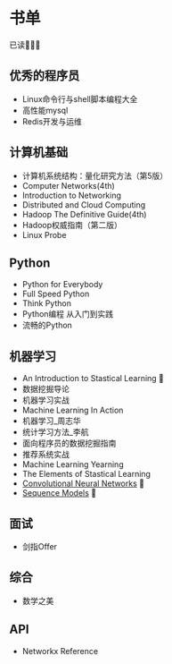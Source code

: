 # 书单
已读:checkered_flag::checkered_flag::checkered_flag:

## 优秀的程序员
- Linux命令行与shell脚本编程大全
- 高性能mysql
- Redis开发与运维
## 计算机基础
- 计算机系统结构：量化研究方法（第5版）
- Computer Networks(4th)
- Introduction to Networking
- Distributed and Cloud Computing
- Hadoop The Definitive Guide(4th)
- Hadoop权威指南（第二版）
- Linux Probe
## Python
- Python for Everybody
- Full Speed Python
- Think Python
- Python编程 从入门到实践
- 流畅的Python
## 机器学习
- An Introduction to Stastical Learning :checkered_flag:
- 数据挖掘导论
- 机器学习实战
- Machine Learning In Action
- 机器学习_周志华
- 统计学习方法_李航
- 面向程序员的数据挖掘指南
- 推荐系统实战
- Machine Learning Yearning
- The Elements of Stastical Learning
- [Convolutional Neural Networks](https://www.coursera.org/learn/convolutional-neural-networks/home/welcome
) :checkered_flag:
- [Sequence Models](https://www.coursera.org/learn/nlp-sequence-models/home/welcome
) :checkered_flag:
## 面试
- 剑指Offer
## 综合
- 数学之美
## API
- Networkx Reference
